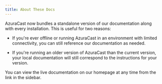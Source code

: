 ```yaml
---
title: About These Docs
---
```


AzuraCast now bundles a standalone version of our documentation along with every installation. This is useful for two reasons:

 - If you're ever offline or running AzuraCast in an environment with limited connectivity, you can still reference our documentation as needed.

 - If you're running an older version of AzuraCast than the current version, your local documentation will still correspond to the instructions for your version.

You can view the live documentation on our homepage at any time from the link in the sidebar.
